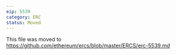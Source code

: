 ```yaml
---
eip: 5539
category: ERC
status: Moved
---
```


This file was moved to https://github.com/ethereum/ercs/blob/master/ERCS/erc-5539.md
